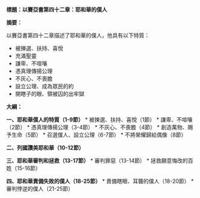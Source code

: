 **標題：以賽亞書第四十二章：耶和華的僕人**

**摘要：**

以賽亞書第四十二章描述了耶和華的僕人，他具有以下特質：

* 被揀選、扶持、喜悅
* 充滿聖靈
* 謙卑、不喧嚷
* 憑真理傳揚公理
* 不灰心、不喪膽
* 設立公理、成為眾民的約
* 開瞎子的眼、領被囚的出牢獄

**大綱：**

**一、耶和華僕人的特質（1-9節）**
    * 被揀選、扶持、喜悅（1節）
    * 謙卑、不喧嚷（2節）
    * 憑真理傳揚公理（3-4節）
    * 不灰心、不喪膽（4節）
    * 創造萬物、賜予生命（5節）
    * 召選僕人、設立公理（6-7節）
    * 不將榮耀歸給偶像（8節）

**二、列國讚美耶和華（10-12節）**

**三、耶和華審判和拯救（13-17節）**
    * 審判罪惡（13-14節）
    * 拯救願意悔改的百姓（15-16節）

**四、耶和華責備失敗的僕人（18-25節）**
    * 責備瞎眼、耳聾的僕人（18-20節）
    * 審判悖逆的僕人（21-25節）